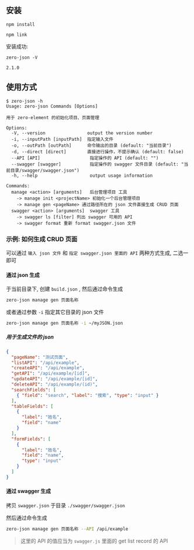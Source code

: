 ## 安装

``` shell
npm install

npm link
```

安装成功:

``` shell
zero-json -V

2.1.0
```

## 使用方式

``` 
$ zero-json -h
Usage: zero-json Commands [Options]

用于 zero-element 的初始化项目、页面管理

Options:
  -V, --version                output the version number
  -i, --inputPath [inputPath]  指定输入文件
  -o, --outPath [outPath]      命令输出的目录 (default: "当前目录")
  -d, --direct [direct]        直接进行操作，不提示确认 (default: false)
  --API [API]                   指定操作的 API (default: "")
  --swagger [swagger]           指定操作的 swagger 文件目录 (default: "当前目录/swagger/swagger.json")
  -h, --help                    output usage information

Commands:
  manage <action> [arguments]   后台管理项目 工具
    -> manage init <projectName> 初始化一个后台管理项目
    -> manage gen <pageName> 通过路径所在的 json 文件直接生成 CRUD 页面
  swagger <action> [arguments]  swagger 工具
    -> swagger ls [filter] 列出 swagger 可用的 API
    -> swagger format 重新 format swagger.json 文件

```

### 示例: 如何生成 CRUD 页面

可以通过 `输入 json 文件` 和 `指定 swagger.json 里面的 API` 两种方式生成, 二选一即可

#### 通过 json 生成

于当前目录下, 创建 `build.json` , 然后通过命令生成

``` bash
zero-json manage gen 页面名称
```

或者通过参数 `-i` 指定其它目录的 json 文件

``` bash
zero-json manage gen 页面名称 -i ~/myJSON.json
```

##### 用于生成文件的 json

``` json
{
  "pageName": "测试页面",
  "listAPI": "/api/example",
  "createAPI": "/api/example",
  "getAPI": "/api/example/[id]",
  "updateAPI": "/api/example/[id]",
  "deleteAPI": "/api/example/(id)",
  "searchFields": [
    { "field": "search", "label": "搜索", "type": "input" }
  ],
  "tableFields": [
    {
      "label": "姓名",
      "field": "name"
    }
  ],
  "formFields": [
    {
      "label": "姓名",
      "field": "name",
      "type": "input"
    }
  ]
}
```

#### 通过 swagger 生成

拷贝 `swagger.json` 于目录 `./swagger/swagger.json` 

然后通过命令生成

``` bash
zero-json manage gen 页面名称 --API /api/example
```

> 这里的 API 的值应当为 `swagger.js` 里面的 get list record 的 API
